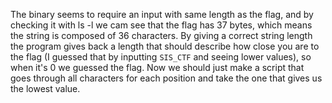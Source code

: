 The binary seems to require  an input with same length as the flag, and by checking it with ls -l we cam see that the flag has 37 bytes, which means the string is composed of 36 characters. By giving a correct string length the program gives back a length that should describe how close you are to the flag (I guessed that by inputting `SIS_CTF` and seeing lower values), so when it's 0 we guessed the flag. Now we should just make a script that goes through all characters for each position and take the one that gives us the lowest value.  
